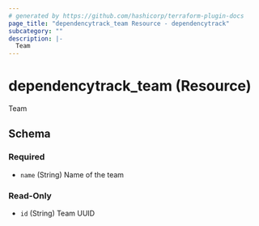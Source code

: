 ```yaml
---
# generated by https://github.com/hashicorp/terraform-plugin-docs
page_title: "dependencytrack_team Resource - dependencytrack"
subcategory: ""
description: |-
  Team
---
```


# dependencytrack_team (Resource)

Team



<!-- schema generated by tfplugindocs -->
## Schema

### Required

- `name` (String) Name of the team

### Read-Only

- `id` (String) Team UUID
